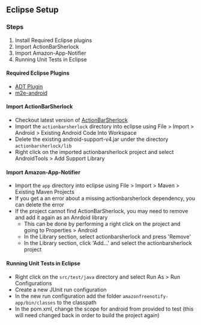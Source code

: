 Eclipse Setup
-------------

### Steps ###
1. Install Required Eclipse plugins
2. Import ActionBarSherlock
3. Import Amazon-App-Notifier
4. Running Unit Tests in Eclipse

#### Required Eclipse Plugins ####
* [ADT Plugin](https://developer.android.com/tools/sdk/eclipse-adt.html)
* [m2e-android](http://rgladwell.github.io/m2e-android/)

#### Import ActionBarSherlock ####
* Checkout latest version of [ActionBarSherlock](https://github.com/JakeWharton/ActionBarSherlock)
* Import the `actionbarsherlock` directory into eclipse using File > Import > Android > Existing Android Code Into Workspace
* Delete the existing android-support-v4.jar under the directory `actionbarsherlock/lib`
* Right click on the imported actionbarsherlock project and select AndroidTools > Add Support Library

#### Import Amazon-App-Notifier ####
* Import the `app` directory into eclipse using File > Import > Maven > Existing Maven Projects
* If you get a an error about a missing actionbarsherlock dependency, you can delete the error
* If the project cannot find ActionBarSherlock, you may need to remove and add it again as an Anrdoid library
  * This can be done by performing a right click on the project and going to Properties > Android
  * In the Library section, select actionbarsherlock and press 'Remove'
  * In the Library section, click 'Add...' and select the actionbarsherlock project

#### Running Unit Tests in Eclipse ####
* Right click on the `src/test/java` directory and select Run As > Run Configurations
* Create a new JUnit run configuration 
* In the new run configuration add the folder `amazonfreenotify-app/bin/classes` to the classpath
* In the pom.xml, change the scope for android from provided to test 
  (this will need changed back in order to build the project again)
